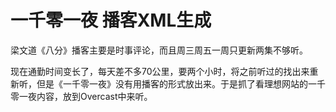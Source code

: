 # 一千零一夜 播客XML生成

梁文道《八分》播客主要是时事评论，而且周三周五一周只更新两集不够听。

现在通勤时间变长了，每天差不多70公里，要两个小时，将之前听过的找出来重新听，但是《一千零一夜》没有用播客的形式放出来。于是抓了看理想网站的一千零一夜内容，放到Overcast中来听。

